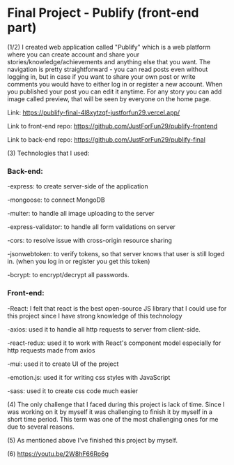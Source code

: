 # Final Project - Publify (front-end part)

(1/2) I created web application called "Publify" which is a web platform where you can create account and share your stories/knowledge/achievements and anything else that you want. The navigation is pretty straightforward - you can read posts even without logging in, but in case if you want to share your own post or write comments you would have to either log in or register a new account. When you published your post you can edit it anytime. For any story you can add image called preview, that will be seen by everyone on the home page. 

Link: https://publify-final-4l8xytzqf-justforfun29.vercel.app/

Link to front-end repo: https://github.com/JustForFun29/publify-frontend

Link to back-end repo: https://github.com/JustForFun29/publify-final

(3) Technologies that I used:

### Back-end:

-express: to create server-side of the application

-mongoose: to connect MongoDB

-multer: to handle all image uploading to the server

-express-validator: to handle all form validations on server

-cors: to resolve issue with cross-origin resource sharing

-jsonwebtoken: to verify tokens, so that server knows that user is still loged in. (when you log in or register you get this token)

-bcrypt: to encrypt/decrypt all passwords.

### Front-end:

-React: I felt that react is the best open-source JS library that I could use for this project since I have strong knowledge of this technology

-axios: used it to handle all http requests to server from client-side.

-react-redux: used it to work with React's component model especially for http requests made from axios

-mui: used it to create UI of the project

-emotion.js: used it for writing css styles with JavaScript

-sass: used it to create css code much easier


(4) The only challenge that I faced during this project is lack of time. Since I was working on it by myself it was challenging to finish it by myself in a short time period. This term was one of the most challenging ones for me due to several reasons.

(5) As mentioned above I've finished this project by myself.

(6) https://youtu.be/2W8hF66Ro6g
